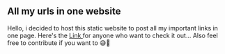 ## All my urls in one website

Hello, i decided to host this static website to post all my important links in one page. Here's the <a href="http://kesnel.link"> Link </a> for anyone who want to check it out... 
Also feel free to contribute if you want to 😅🤝
